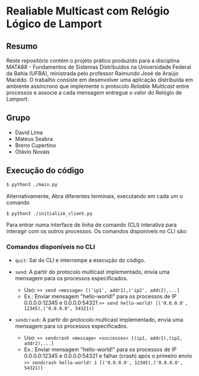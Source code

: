 # Realiable Multicast com Relógio Lógico de Lamport

## Resumo
Reste repositório contém o projeto prático produzido para a disciplina MATA88 - Fundamentos de Sistemas Distribuídos na Universidade Federal da Bahia (UFBA), ministrada pelo professor Raimundo José de Araújo Macêdo. O trabalho consiste em desenvolver uma aplicação distribuída em ambiente assíncrono que implemente o protocolo _Reliable Multicast_ entre processos e associe a cada mensagem entregue o valor do Relógio de _Lamport_.

## Grupo
 - David Lima
 - Mateus Seabra
 - Breno Cupertino
 - Otávio Novais
 
## Execução do código

``` sh
$ python3 ./main.py
```

Alternativamente, Abra diferentes terminais, executando em cada um o comando

``` sh
$ python3 ./initialize_client.py
```

Para entrar numa interface de linha de comando (CLI) interativa para interagir com os outros processos. Os comandos disponíveis no CLI são:

### Comandos disponíveis no CLI
 - `quit`: Sai do CLI e interrompe a execução do código.
 
 - `send`: A partir do protocolo multicast implementado, envia uma mensagem para os processos especificados.
   - Uso: 
   `>> send <message> [('ip1', addr1),('ip2', addr2),...]`
   - Ex.: Enviar mensagem "hello-world!" para os processos de IP 0.0.0.0:12345 e 0.0.0.0:54321
   `>> send hello-world! [('0.0.0.0', 12345),('0.0.0.0', 54321)]`
   
 - `sendcrash`: A partir do protocolo multicast implementado, envia uma mensagem para os processos especificados.
   - Uso: 
   `>> sendcrash <message> <successes> [(ip1, addr1),(ip2, addr2),...]`
   - Ex.: Enviar mensagem "hello-world!" para os processos de IP 0.0.0.0:12345 e 0.0.0.0:54321 e falhar (crash) após o primeiro envio
   `>> sendcrash hello-world! 1 [('0.0.0.0', 12345),('0.0.0.0', 54321)]`

